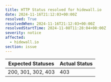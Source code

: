 ```yaml
---
title: HTTP Status resolved for hidewall.io
date: 2024-11-16T21:12:03+00:00Z
resolved: True
resolvedWhen: 2024-11-16T21:12:03+00:00Z
resolvedStartTime: 2024-11-08T11:28:04+00:00Z
severity: notice
affected:
  - hidewall.io
section: issue
---
```


| Expected Statuses | Actual Status  |
|-------------------|----------------|
| 200, 301, 302, 403 | 403 |
